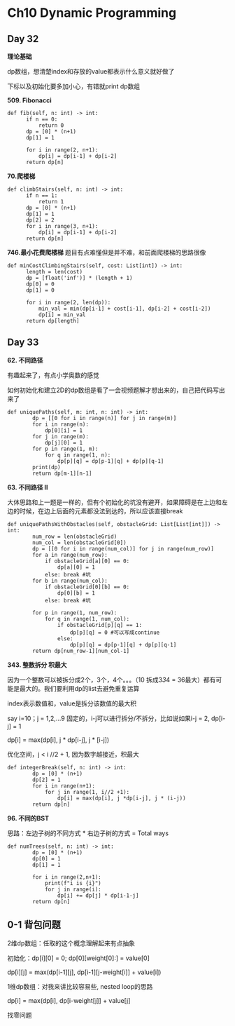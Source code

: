 # Ch10 Dynamic Programming

## Day 32

**理论基础**

dp数组，想清楚index和存放的value都表示什么意义就好做了

下标以及初始化要多加小心，有错就print dp数组



**509. Fibonacci**
```
def fib(self, n: int) -> int:
      if n == 0:
          return 0
      dp = [0] * (n+1)
      dp[1] = 1

      for i in range(2, n+1):
          dp[i] = dp[i-1] + dp[i-2]
      return dp[n]
```

**70.爬楼梯**

```
def climbStairs(self, n: int) -> int:
      if n == 1:
          return 1
      dp = [0] * (n+1)
      dp[1] = 1
      dp[2] = 2
      for i in range(3, n+1):
          dp[i] = dp[i-1] + dp[i-2]
      return dp[n]
```

**746.最小花费爬楼梯**
题目有点难懂但是并不难，和前面爬楼梯的思路很像
```
def minCostClimbingStairs(self, cost: List[int]) -> int:
      length = len(cost)
      dp = [float('inf')] * (length + 1)
      dp[0] = 0
      dp[1] = 0

      for i in range(2, len(dp)):
          min_val = min(dp[i-1] + cost[i-1], dp[i-2] + cost[i-2])
          dp[i] = min_val
      return dp[length]
```
## Day 33

**62. 不同路径**

有趣起来了，有点小学奥数的感觉

如何初始化和建立2D的dp数组是看了一会视频题解才想出来的，自己把代码写出来了

```
def uniquePaths(self, m: int, n: int) -> int:
        dp = [[0 for i in range(n)] for j in range(m)]
        for i in range(n):
            dp[0][i] = 1
        for j in range(m):
            dp[j][0] = 1
        for p in range(1, m):
            for q in range(1, n):
                dp[p][q] = dp[p-1][q] + dp[p][q-1]
        print(dp)
        return dp[m-1][n-1]
```

**63. 不同路径 II**

大体思路和上一题是一样的，但有个初始化的坑没有避开，如果障碍是在上边和左边的时候，在边上后面的元素都没法到达的，所以应该直接break

```
def uniquePathsWithObstacles(self, obstacleGrid: List[List[int]]) -> int:
        num_row = len(obstacleGrid)
        num_col = len(obstacleGrid[0])
        dp = [[0 for i in range(num_col)] for j in range(num_row)]
        for a in range(num_row):
            if obstacleGrid[a][0] == 0:
                dp[a][0] = 1
            else: break #坑
        for b in range(num_col):
            if obstacleGrid[0][b] == 0:
                dp[0][b] = 1
            else: break #坑
        
        for p in range(1, num_row):
            for q in range(1, num_col):
                if obstacleGrid[p][q] == 1:
                    dp[p][q] = 0 #可以写成continue
                else:
                    dp[p][q] = dp[p-1][q] + dp[p][q-1]
        return dp[num_row-1][num_col-1]
```

**343. 整数拆分 积最大**

因为一个整数可以被拆分成2个，3个，4个。。。（10 拆成3*3*4 = 36最大）都有可能是最大的。我们要利用dp的list去避免重复运算

index表示数值和，value是拆分该数值的最大积

say i=10；j = 1,2,...9 固定的，i-j可以进行拆分/不拆分，比如说如果i-j = 2, dp[i-j] = 1

dp[i] = max(dp[i], j * dp[i-j], j * [i-j])

优化空间，j < i //2 + 1, 因为数字越接近，积最大

```
def integerBreak(self, n: int) -> int:
        dp = [0] * (n+1)
        dp[2] = 1
        for i in range(n+1):
            for j in range(1, i//2 +1):
                dp[i] = max(dp[i], j *dp[i-j], j * (i-j))
        return dp[n]
```



**96. 不同的BST**

思路：左边子树的不同方式 * 右边子树的方式 = Total ways

```
def numTrees(self, n: int) -> int:
        dp = [0] * (n+1)
        dp[0] = 1
        dp[1] = 1

        for i in range(2,n+1):
            print(f"i is {i}")
            for j in range(i):
                dp[i] += dp[j] * dp[i-1-j]
        return dp[n]
```

## 0-1 背包问题

2维dp数组：任取的这个概念理解起来有点抽象

初始化：dp[i][0] = 0; dp[0][weight[0]:] = value[0]

dp[i][j] = max(dp[i-1][j], dp[i-1][j-weight[i]] + value[i])


1维dp数组：对我来讲比较容易些, nested loop的思路

dp[i] = max(dp[i], dp[i-weight[j]] + value[j]

找零问题
```

```



